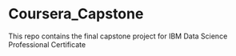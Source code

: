# Coursera_Capstone
This repo contains the final capstone project for IBM Data Science Professional Certificate
